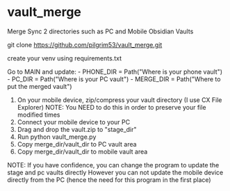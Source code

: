 # vault_merge
Merge Sync 2 directories such as PC and Mobile Obsidian Vaults

git clone https://github.com/pilgrim53/vault_merge.git

create your venv using requirements.txt

Go to MAIN and update:
    - PHONE_DIR = Path("Where is your phone vault")
    - PC_DIR = Path("Where is your PC vault")
    - MERGE_DIR = Path("Where to put the merged vault")


1) On your mobile device, zip/compress your vault directory  (I use CX File Explorer)
   NOTE:  You NEED to do this in order to preserve your file modified times
2) Connect your mobile device to your PC
3) Drag and drop the vault.zip to "stage_dir"
4) Run python vault_merge.py
5) Copy merge_dir/vault_dir to PC vault area
6) Copy merge_dir/vault_dir to mobile vault area

NOTE:  If you have confidence, you can change the program to update the stage and pc vaults directly
        However you can not update the mobile device directly from the PC (hence the need for this program in the first place)
